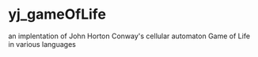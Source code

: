 # yj_gameOfLife
an implentation of John Horton Conway's cellular automaton Game of Life in various languages

